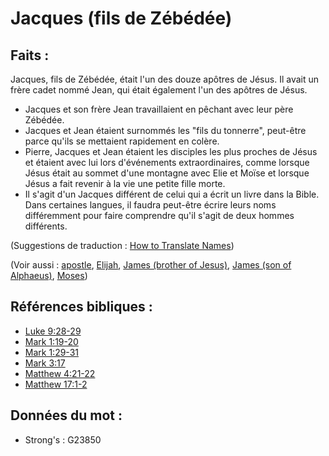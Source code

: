 # Jacques (fils de Zébédée)

## Faits :

Jacques, fils de Zébédée, était l'un des douze apôtres de Jésus. Il avait un frère cadet nommé Jean, qui était également l'un des apôtres de Jésus.

* Jacques et son frère Jean travaillaient en pêchant avec leur père Zébédée.
* Jacques et Jean étaient surnommés les "fils du tonnerre", peut-être parce qu'ils se mettaient rapidement en colère.
* Pierre, Jacques et Jean étaient les disciples les plus proches de Jésus et étaient avec lui lors d'événements extraordinaires, comme lorsque Jésus était au sommet d'une montagne avec Elie et Moïse et lorsque Jésus a fait revenir à la vie une petite fille morte.
* Il s'agit d'un Jacques différent de celui qui a écrit un livre dans la Bible. Dans certaines langues, il faudra peut-être écrire leurs noms différemment pour faire comprendre qu'il s'agit de deux hommes différents.

(Suggestions de traduction : [How to Translate Names](rc://en/ta/man/translate/translate-names))

(Voir aussi : [apostle](../kt/apostle.md), [Elijah](../names/elijah.md), [James (brother of Jesus)](../names/jamesbrotherofjesus.md), [James (son of Alphaeus)](../names/jamessonofalphaeus.md), [Moses](../names/moses.md))

## Références bibliques :

* [Luke 9:28-29](rc://en/tn/help/luk/09/28)
* [Mark 1:19-20](rc://en/tn/help/mrk/01/19)
* [Mark 1:29-31](rc://en/tn/help/mrk/01/29)
* [Mark 3:17](rc://en/tn/help/mrk/03/17)
* [Matthew 4:21-22](rc://en/tn/help/mat/04/21)
* [Matthew 17:1-2](rc://en/tn/help/mat/17/01)

## Données du mot :

* Strong's : G23850
